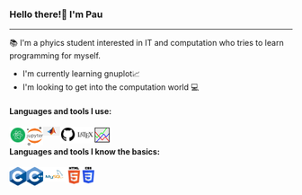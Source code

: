 ### Hello there!:wave: I'm Pau

 ___

:books: I'm a phyics student interested in IT and computation who tries to learn programming for myself.

- I'm currently learning gnuplot:chart_with_upwards_trend:
- I'm looking to get into the computation world :computer:

#### Languages and tools I use:

<img align="left" alt="atom-logo" width="30px" src="images\atom-logo.png" />&nbsp;&nbsp;&nbsp;&nbsp;&nbsp;&nbsp;&nbsp;
<img align="left" alt="Jupyter-logo" width="30px" src="images\Jupyter-logo.png" />&nbsp;&nbsp;&nbsp;&nbsp;&nbsp;&nbsp;&nbsp;
<img align="left" alt="matlab-logo" width="30px" src="images\matlab-logo.png" />&nbsp;&nbsp;&nbsp;&nbsp;&nbsp;&nbsp;&nbsp;
<img align="left" alt="github-logo" width="30px" src="images\github-logo.png" />&nbsp;&nbsp;&nbsp;&nbsp;&nbsp;&nbsp;&nbsp;
<img align="left" alt="latex-logo" width="30px" src="images\latex-logo.png" />&nbsp;&nbsp;&nbsp;&nbsp;&nbsp;&nbsp;&nbsp;
<img align="left" alt="gnuplot-logo" width="30px" src="images\gnuplot-logo.png" />&nbsp;&nbsp;&nbsp;&nbsp;&nbsp;&nbsp;&nbsp;

#### Languages and tools I know the basics:

<img align="left" alt="c-logo" width="30px" src="images\c-logo.png" />&nbsp;&nbsp;&nbsp;&nbsp;&nbsp;&nbsp;&nbsp;
<img align="left" alt="c++-logo" width="30px" src="images\c++-logo.png" />&nbsp;&nbsp;&nbsp;&nbsp;&nbsp;&nbsp;&nbsp;
<img align="left" alt="mySQL-logo" width="40px" src="images\mySQL-logo.png" />&nbsp;&nbsp;&nbsp;&nbsp;&nbsp;&nbsp;&nbsp;
<img align="left" alt="HTML-logo" width="30px" src="images\HTML-logo.png" />&nbsp;&nbsp;&nbsp;&nbsp;&nbsp;&nbsp;&nbsp;
<img align="left" alt="CSS-logo" width="21px" src="images\CSS-logo.png" />&nbsp;&nbsp;&nbsp;&nbsp;&nbsp;&nbsp;&nbsp;
